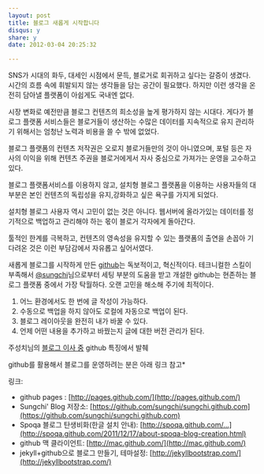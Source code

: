 ```yaml
---
layout: post
title: 블로그 새롭게 시작합니다 
disqus: y
share: y
date: 2012-03-04 20:25:32

---
```



SNS가 시대의 화두, 대세인 시점에서 문득, 블로거로 회귀하고 싶다는 갈증이 생겼다. 시간의 흐름 속에 휘발되지 않는 생각들을 담는 공간이 필요했다. 하지만 이런 생각을 온전히 담아낼 플랫폼이 아쉽게도 국내엔 없다. 

시장 변화로 예전만큼 블로그 컨텐츠의 희소성을 높게 평가하지 않는 시대다. 게다가 블로그 플랫폼 서비스들은 블로거들이 생산하는 수많은 데이터를 지속적으로 유지 관리하기 위해서는 엄청난 노력과 비용을 쓸 수 밖에 없었다. 

블로그 플랫폼의 컨텐츠 저작권은 오로지 블로거들만의 것이 아니였으며, 포털 등은 자사의 이익을 위해 컨텐츠 주권을 블로거에게서 자사 중심으로 가져가는 운영을 고수하고 있다. 

블로그 플랫폼서비스를 이용하지 않고, 설치형 블로그 플랫폼을 이용하는 사용자들의 대부분은 본인 컨텐츠의 독립성을 유지,강화하고 싶은 욕구를 가지게 되었다.  

설치형 블로그 사용자 역시 고민이 없는 것은 아니다. 웹서버에 올라가있는 데이터를 정기적으로 백업하고 관리해야 하는 몫이 블로거 각자에게 돌아간다. 

툴적인 한계를 극복하고, 컨텐츠의 영속성을 유지할 수 있는 플랫폼의 출연을 손꼽아 기다려온 것은 이런 부담감에서 자유롭고 싶어서였다. 

새롭게 블로그를 시작하게 만든 [github](http://pages.github.com/)는 독보적이고, 혁신적이다. 
테크니컬한 스킬이 부족해서 [@sungchi](http://sungchi.github.com)님으로부터 세팅 부분의 도움을 받고 개설한 github는 현존하는 블로그 플랫폼 중에서 가장 탁월하다. 
오랜 고민을 해소해 주기에 최적이다.  

1. 어느 환경에서도 한 번에 글 작성이 가능하다.
2. 수동으로 백업을 하지 않아도 로컬에 자동으로 백업이 된다.
3. 블로그 레이아웃을 완전히 내가 바꿀 수 있다.
4. 언제 어떤 내용을 추가하고 바꿨는지 글에 대한 버전 관리가 된다.

주성치님의 [블로그 이사 중](http://plan9.kr/move-to-new-blog/) github 특징에서 발췌

github를 활용해서 블로그를 운영하려는 분은 아래 링크 참고* 

링크:

* github pages : [http://pages.github.com/](http://pages.github.com/)
* Sungchi' Blog 저장소: [https://github.com/sungchi/sungchi.github.com](https://github.com/sungchi/sungchi.github.com)
* Spoqa 블로그 탄생비화(한글 설치 안내): [http://spoqa.github.com/...](http://spoqa.github.com/2011/12/17/about-spoqa-blog-creation.html)
* github 맥 클라이언트: [http://mac.github.com/](http://mac.github.com/)
* jekyll+github으로 블로그 만들기, 테마설정: [http://jekyllbootstrap.com/](http://jekyllbootstrap.com/)




